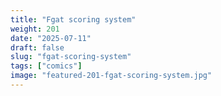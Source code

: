 ```yaml
---
title: "Fgat scoring system"
weight: 201
date: "2025-07-11"
draft: false
slug: "fgat-scoring-system"
tags: ["comics"]
image: "featured-201-fgat-scoring-system.jpg"
---
```

